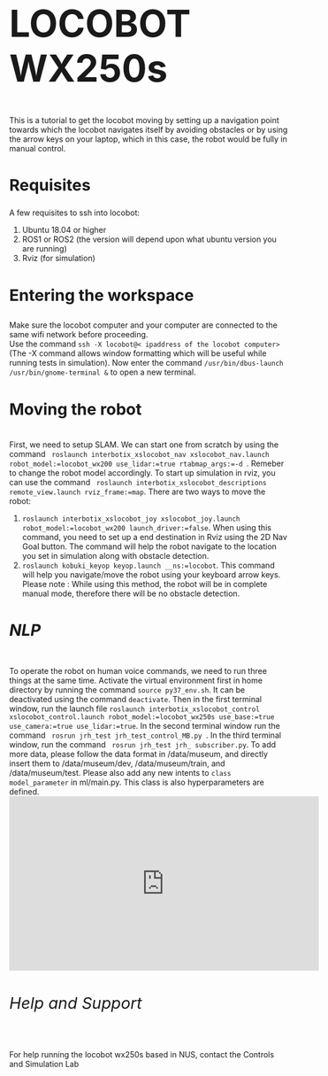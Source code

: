 <h1 style="font-size:7vw">LOCOBOT WX250s</h1>


  
  <p1>This is a tutorial to get the locobot moving by setting up a navigation point towards which the locobot navigates itself by avoiding obstacles or by using the arrow keys on your laptop, which in this case, the robot would be fully in manual control. </p1>

<h2 style="font-size:3vw">Requisites</h2>

  <p2 >A few requisites to ssh into locobot: 
  <ol>
  <li>Ubuntu 18.04 or higher</li>
  <li>ROS1 or ROS2 (the version will depend upon what ubuntu version you are running)</li>
  <li>Rviz (for simulation)</li>
</ol></p2>

<h3 style="font-size:3vw">Entering the workspace</h3>
  <p3> Make sure the locobot computer and your computer are connected to the same wifi network before proceeding. 
  <br> Use the command <code>ssh -X locobot@< ipaddress of the locobot computer></code> (The -X command allows window formatting which will be useful while running tests in simulation). Now enter the command <code>/usr/bin/dbus-launch /usr/bin/gnome-terminal &</code> to open a new terminal.</p3>

<h4 style="font-size:3vw">Moving the robot</h4>
  <p4> First, we need to setup SLAM. We can start one from scratch by using the command <code> roslaunch interbotix_xslocobot_nav xslocobot_nav.launch robot_model:=locobot_wx200 use_lidar:=true rtabmap_args:=-d </code>. Remeber to change the robot model accordingly. To start up simulation in rviz, you can use the command <code> roslaunch interbotix_xslocobot_descriptions remote_view.launch rviz_frame:=map</code>. There are two ways to move the robot: 
  <ol>
  <li><code>roslaunch interbotix_xslocobot_joy xslocobot_joy.launch robot_model:=locobot_wx200 launch_driver:=false</code>. When using this command, you need to set up a end destination in Rviz using the 2D Nav Goal button. The command will help the robot navigate to the location you set in simulation along with obstacle detection.</li>
  <li><code>roslaunch kobuki_keyop keyop.launch __ns:=locobot</code>. This command will help you navigate/move the robot using your keyboard arrow keys. Please note : While using this method, the robot will be in complete manual mode, therefore there will be no obstacle detection.</li>
</ol></p4>

<h5 style="font-size:3vw">NLP</h5>
  <p5>To operate the robot on human voice commands, we need to run three things at the same time. Activate the virtual environment first in home directory by running the command <code>source py37_env.sh</code>. It can be deactivated using the command <code>deactivate</code>. Then in the first terminal window, run the launch file  <code>roslaunch interbotix_xslocobot_control xslocobot_control.launch robot_model:=locobot_wx250s use_base:=true use_camera:=true use_lidar:=true</code>. In the second terminal window run the command <code> rosrun jrh_test jrh_test_control_MB.py </code>. In the third terminal window, run the command <code> rosrun jrh_test jrh_ subscriber.py</code>.</p5>
  <p5>To add more data, please follow the data format in /data/museum, and directly insert them to /data/museum/dev, /data/museum/train, and /data/museum/test. Please also add any new intents to <code>class model_parameter</code> in ml/main.py. This class is also hyperparameters are defined.</p5>

  <iframe width="560" height="315" src="https://www.youtube.com/embed/8M1PU0WS6zY" title="YouTube video player" frameborder="0" allow="accelerometer; autoplay; clipboard-write; encrypted-media; gyroscope; picture-in-picture" allowfullscreen></iframe>

<h6 style="font-size:3vw">Help and Support</h6>
   <p6> For help running the locobot wx250s based in NUS, contact the Controls and Simulation Lab </p6>








